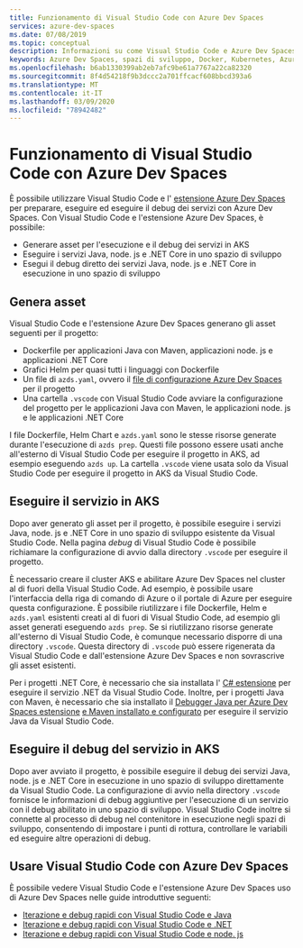 ```yaml
---
title: Funzionamento di Visual Studio Code con Azure Dev Spaces
services: azure-dev-spaces
ms.date: 07/08/2019
ms.topic: conceptual
description: Informazioni su come Visual Studio Code e Azure Dev Spaces consentono di eseguire il debug e di eseguire rapidamente l'iterazione delle applicazioni Kubernetes
keywords: Azure Dev Spaces, spazi di sviluppo, Docker, Kubernetes, Azure, AKS, servizio Kubernetes di Azure, contenitori
ms.openlocfilehash: b6ab1330399ab2eb7afc9be61a7767a22ca82320
ms.sourcegitcommit: 8f4d54218f9b3dccc2a701ffcacf608bbcd393a6
ms.translationtype: MT
ms.contentlocale: it-IT
ms.lasthandoff: 03/09/2020
ms.locfileid: "78942482"
---
```

# <a name="how-visual-studio-code-works-with-azure-dev-spaces"></a>Funzionamento di Visual Studio Code con Azure Dev Spaces

È possibile utilizzare Visual Studio Code e l' [estensione Azure Dev Spaces][azds-extension] per preparare, eseguire ed eseguire il debug dei servizi con Azure Dev Spaces. Con Visual Studio Code e l'estensione Azure Dev Spaces, è possibile:

* Generare asset per l'esecuzione e il debug dei servizi in AKS
* Eseguire i servizi Java, node. js e .NET Core in uno spazio di sviluppo
* Esegui il debug diretto dei servizi Java, node. js e .NET Core in esecuzione in uno spazio di sviluppo

## <a name="generate-assets"></a>Genera asset

Visual Studio Code e l'estensione Azure Dev Spaces generano gli asset seguenti per il progetto:

* Dockerfile per applicazioni Java con Maven, applicazioni node. js e applicazioni .NET Core
* Grafici Helm per quasi tutti i linguaggi con Dockerfile
* Un file di `azds.yaml`, ovvero il [file di configurazione Azure Dev Spaces][azds-yaml] per il progetto
* Una cartella `.vscode` con Visual Studio Code avviare la configurazione del progetto per le applicazioni Java con Maven, le applicazioni node. js e le applicazioni .NET Core

I file Dockerfile, Helm Chart e `azds.yaml` sono le stesse risorse generate durante l'esecuzione di `azds prep`. Questi file possono essere usati anche all'esterno di Visual Studio Code per eseguire il progetto in AKS, ad esempio eseguendo `azds up`. La cartella `.vscode` viene usata solo da Visual Studio Code per eseguire il progetto in AKS da Visual Studio Code.

## <a name="run-your-service-in-aks"></a>Eseguire il servizio in AKS

Dopo aver generato gli asset per il progetto, è possibile eseguire i servizi Java, node. js e .NET Core in uno spazio di sviluppo esistente da Visual Studio Code. Nella pagina *debug* di Visual Studio Code è possibile richiamare la configurazione di avvio dalla directory `.vscode` per eseguire il progetto.

È necessario creare il cluster AKS e abilitare Azure Dev Spaces nel cluster al di fuori della Visual Studio Code. Ad esempio, è possibile usare l'interfaccia della riga di comando di Azure o il portale di Azure per eseguire questa configurazione. È possibile riutilizzare i file Dockerfile, Helm e `azds.yaml` esistenti creati al di fuori di Visual Studio Code, ad esempio gli asset generati eseguendo `azds prep`. Se si riutilizzano risorse generate all'esterno di Visual Studio Code, è comunque necessario disporre di una directory `.vscode`. Questa directory di `.vscode` può essere rigenerata da Visual Studio Code e dall'estensione Azure Dev Spaces e non sovrascrive gli asset esistenti.

Per i progetti .NET Core, è necessario che sia installata l' [ C# estensione][csharp-extension] per eseguire il servizio .NET da Visual Studio Code. Inoltre, per i progetti Java con Maven, è necessario che sia installato il [Debugger Java per Azure Dev Spaces estensione][java-extension] [e Maven installato e configurato][maven] per eseguire il servizio Java da Visual Studio Code.

## <a name="debug-your-service-in-aks"></a>Eseguire il debug del servizio in AKS

Dopo aver avviato il progetto, è possibile eseguire il debug dei servizi Java, node. js e .NET Core in esecuzione in uno spazio di sviluppo direttamente da Visual Studio Code. La configurazione di avvio nella directory `.vscode` fornisce le informazioni di debug aggiuntive per l'esecuzione di un servizio con il debug abilitato in uno spazio di sviluppo. Visual Studio Code inoltre si connette al processo di debug nel contenitore in esecuzione negli spazi di sviluppo, consentendo di impostare i punti di rottura, controllare le variabili ed eseguire altre operazioni di debug.


## <a name="use-visual-studio-code-with-azure-dev-spaces"></a>Usare Visual Studio Code con Azure Dev Spaces

È possibile vedere Visual Studio Code e l'estensione Azure Dev Spaces uso di Azure Dev Spaces nelle guide introduttive seguenti:

* [Iterazione e debug rapidi con Visual Studio Code e Java][quickstart-java]
* [Iterazione e debug rapidi con Visual Studio Code e .NET][quickstart-netcore]
* [Iterazione e debug rapidi con Visual Studio Code e node. js][quickstart-node]

[azds-extension]: https://marketplace.visualstudio.com/items?itemName=azuredevspaces.azds
[azds-yaml]: how-dev-spaces-works.md#prepare-your-code
[csharp-extension]: https://marketplace.visualstudio.com/items?itemName=ms-dotnettools.csharp
[java-extension]: https://marketplace.visualstudio.com/items?itemName=vscjava.vscode-java-debugger-azds
[maven]: https://maven.apache.org
[quickstart-java]: quickstart-java.md
[quickstart-netcore]: quickstart-netcore.md
[quickstart-node]: quickstart-nodejs.md
